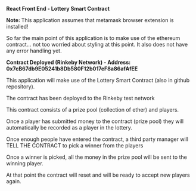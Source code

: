 <p><b>React Front End - Lottery Smart Contract</b></p>

<p><b>Note: </b>This application assumes that metamask browser extension is installed!</p>

<p>So far the main point of this application is to make use of the ethereum contract... not too worried about styling at this point. It also does not have any error handling yet.</p>

<p><b>Contract Deployed (Rinkeby Network) - Address: 0x7cB67db9E05241b8Db580F12b017eF8a86afAfEE</b></p>

<p>This application will make use of the Lottery Smart Contract (also in github repository).</p>
<p>The contract has been deployed to the Rinkeby test network </p>
<p>This contract consists of a prize pool (collection of ether) and players.</p>
<p>Once a player has submitted money to the contract (prize pool) they will automatically be recorded as a player in the lottery. </p>
<p>Once enough people have entered the contract, a third party manager will TELL THE CONTRACT to pick a winner from the players</p>
<p>Once a winner is picked, all the money in the prize pool will be sent to the winning player.</p>
<p>At that point the contract will reset and will be ready to accept new players again.</p>
